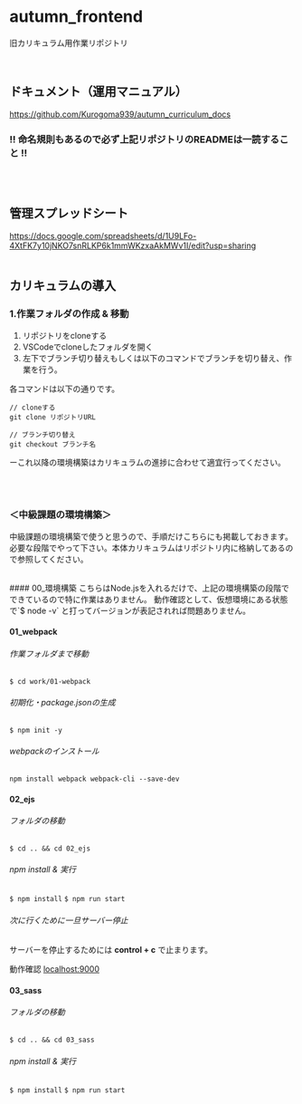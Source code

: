 # autumn_frontend
旧カリキュラム用作業リポジトリ

<br>

## ドキュメント（運用マニュアル）
https://github.com/Kurogoma939/autumn_curriculum_docs

### !! 命名規則もあるので必ず上記リポジトリのREADMEは一読すること !!
<br /><br />

## 管理スプレッドシート
https://docs.google.com/spreadsheets/d/1U9LFo-4XtFK7y10jNKO7snRLKP6k1mmWKzxaAkMWv1I/edit?usp=sharing
<br /><br />

## カリキュラムの導入

### 1.作業フォルダの作成 & 移動
1. リポジトリをcloneする
2. VSCodeでcloneしたフォルダを開く
3. 左下でブランチ切り替えもしくは以下のコマンドでブランチを切り替え、作業を行う。

各コマンドは以下の通りです。
```
// cloneする
git clone リポジトリURL

// ブランチ切り替え
git checkout ブランチ名
```
ーこれ以降の環境構築はカリキュラムの進捗に合わせて適宜行ってください。

<br />
<br />


### ＜中級課題の環境構築＞
中級課題の環境構築で使うと思うので、手順だけこちらにも掲載しておきます。<br>
必要な段階でやって下さい。本体カリキュラムはリポジトリ内に格納してあるので参照してください。

<br>
#### 00_環境構築
こちらはNode.jsを入れるだけで、上記の環境構築の段階でできているので特に作業はありません。
動作確認として、仮想環境にある状態で`$ node -v` と打ってバージョンが表記されれば問題ありません。

#### 01_webpack

###### 作業フォルダまで移動
`$ cd work/01-webpack`

###### 初期化・package.jsonの生成
`$ npm init -y`

###### webpackのインストール
`npm install webpack webpack-cli --save-dev`

#### 02_ejs
###### フォルダの移動
`$ cd .. && cd 02_ejs`
###### npm install & 実行
`$ npm install`
`$ npm run start`

###### 次に行くために一旦サーバー停止
サーバーを停止するためには **control + c** で止まります。

動作確認  [localhost:9000](http://localhost:9000)

#### 03_sass
###### フォルダの移動
`$ cd .. && cd 03_sass`
###### npm install & 実行
`$ npm install`
`$ npm run start`



